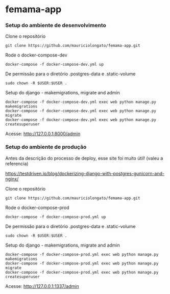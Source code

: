 # femama-app


### Setup do ambiente de desenvolvimento


Clone o repositório

    git clone https://github.com/mauriciolongato/femama-app.git

Rode o docker-compose-dev
    
    docker-compose -f docker-compose-dev.yml up

De permissão para o diretório .postgres-data e .static-volume 

    sudo chown -R $USER:$USER .
    
Setup do django - makemigrations, migrate and admin
    
    docker-compose -f docker-compose-dev.yml exec web python manage.py makemigrations
    docker-compose -f docker-compose-dev.yml exec web python manage.py migrate
    docker-compose -f docker-compose-dev.yml exec web python manage.py createsuperuser


Acesse: http://127.0.0.1:8000/admin


### Setup do ambiente de produção

Antes da descrição do processo de deploy, esse site foi muito útil! (valeu a referencia)

https://testdriven.io/blog/dockerizing-django-with-postgres-gunicorn-and-nginx/

Clone o repositório

    git clone https://github.com/mauriciolongato/femama-app.git

Rode o docker-compose-prod
    
    docker-compose -f docker-compose-prod.yml up

De permissão para o diretório .postgres-data e .static-volume 

    sudo chown -R $USER:$USER .
    
Setup do django - makemigrations, migrate and admin
    
    docker-compose -f docker-compose-prod.yml exec web python manage.py makemigrations
    docker-compose -f docker-compose-prod.yml exec web python manage.py migrate
    docker-compose -f docker-compose-prod.yml exec web python manage.py createsuperuser


Acesse: http://127.0.0.1:1337/admin
